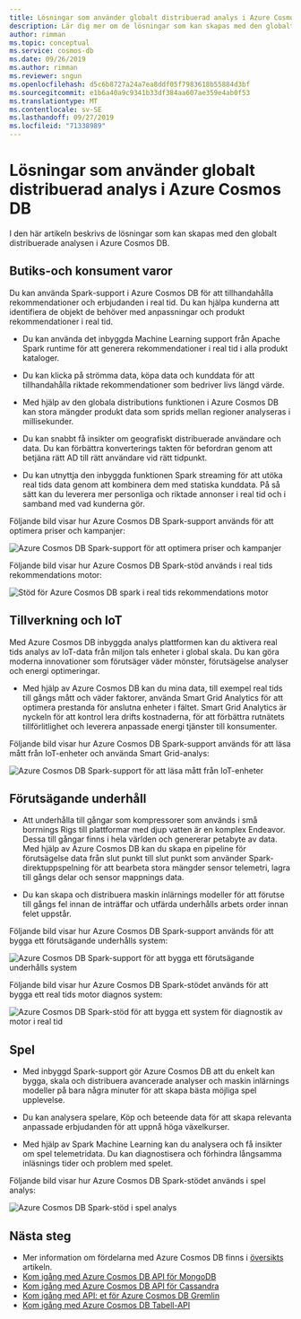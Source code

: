 ```yaml
---
title: Lösningar som använder globalt distribuerad analys i Azure Cosmos DB.
description: Lär dig mer om de lösningar som kan skapas med den globalt distribuerade analysen i Azure Cosmos DB.
author: rimman
ms.topic: conceptual
ms.service: cosmos-db
ms.date: 09/26/2019
ms.author: rimman
ms.reviewer: sngun
ms.openlocfilehash: d5c6b8727a24a7ea8ddf05f7983618b55884d3bf
ms.sourcegitcommit: e1b6a40a9c9341b33df384aa607ae359e4ab0f53
ms.translationtype: MT
ms.contentlocale: sv-SE
ms.lasthandoff: 09/27/2019
ms.locfileid: "71338989"
---
```

# <a name="solutions-using-globally-distributed-analytics-in-azure-cosmos-db"></a>Lösningar som använder globalt distribuerad analys i Azure Cosmos DB

I den här artikeln beskrivs de lösningar som kan skapas med den globalt distribuerade analysen i Azure Cosmos DB.

## <a name="retail-and-consumer-goods"></a>Butiks-och konsument varor

Du kan använda Spark-support i Azure Cosmos DB för att tillhandahålla rekommendationer och erbjudanden i real tid. Du kan hjälpa kunderna att identifiera de objekt de behöver med anpassningar och produkt rekommendationer i real tid.

* Du kan använda det inbyggda Machine Learning support från Apache Spark runtime för att generera rekommendationer i real tid i alla produkt kataloger.

* Du kan klicka på strömma data, köpa data och kunddata för att tillhandahålla riktade rekommendationer som bedriver livs längd värde.

* Med hjälp av den globala distributions funktionen i Azure Cosmos DB kan stora mängder produkt data som sprids mellan regioner analyseras i millisekunder.

* Du kan snabbt få insikter om geografiskt distribuerade användare och data. Du kan förbättra konverterings takten för befordran genom att betjäna rätt AD till rätt användare vid rätt tidpunkt.

* Du kan utnyttja den inbyggda funktionen Spark streaming för att utöka real tids data genom att kombinera dem med statiska kunddata. På så sätt kan du leverera mer personliga och riktade annonser i real tid och i samband med vad kunderna gör.

Följande bild visar hur Azure Cosmos DB Spark-support används för att optimera priser och kampanjer:

![Azure Cosmos DB Spark-support för att optimera priser och kampanjer](./media/spark-api-introduction/optimize-pricing-and-promotions.png)


Följande bild visar hur Azure Cosmos DB Spark-stöd används i real tids rekommendations motor:

![Stöd för Azure Cosmos DB spark i real tids rekommendations motor](./media/spark-api-introduction/real-time-recommendation-engine.png)

## <a name="manufacturing-and-iot"></a>Tillverkning och IoT

Med Azure Cosmos DB inbyggda analys plattformen kan du aktivera real tids analys av IoT-data från miljon tals enheter i global skala. Du kan göra moderna innovationer som förutsäger väder mönster, förutsägelse analyser och energi optimeringar.

* Med hjälp av Azure Cosmos DB kan du mina data, till exempel real tids till gångs mått och väder faktorer, använda Smart Grid Analytics för att optimera prestanda för anslutna enheter i fältet. Smart Grid Analytics är nyckeln för att kontrol lera drifts kostnaderna, för att förbättra rutnätets tillförlitlighet och leverera anpassade energi tjänster till konsumenter.

Följande bild visar hur Azure Cosmos DB Spark-support används för att läsa mått från IoT-enheter och använda Smart Grid-analys:

![Azure Cosmos DB Spark-support för att läsa mått från IoT-enheter](./media/spark-api-introduction/read-metrics-from-iot-devices.png)

## <a name="predictive-maintenance"></a>Förutsägande underhåll

* Att underhålla till gångar som kompressorer som används i små borrnings Rigs till plattformar med djup vatten är en komplex Endeavor. Dessa till gångar finns i hela världen och genererar petabyte av data. Med hjälp av Azure Cosmos DB kan du skapa en pipeline för förutsägelse data från slut punkt till slut punkt som använder Spark-direktuppspelning för att bearbeta stora mängder sensor telemetri, lagra till gångs delar och sensor mappnings data.

* Du kan skapa och distribuera maskin inlärnings modeller för att förutse till gångs fel innan de inträffar och utfärda underhålls arbets order innan felet uppstår.

Följande bild visar hur Azure Cosmos DB Spark-support används för att bygga ett förutsägande underhålls system:

![Azure Cosmos DB Spark-support för att bygga ett förutsägande underhålls system](./media/spark-api-introduction/predictive-maintenance-system.png)

Följande bild visar hur Azure Cosmos DB Spark-stödet används för att bygga ett real tids motor diagnos system:

![Azure Cosmos DB Spark-stöd för att bygga ett system för diagnostik av motor i real tid](./media/spark-api-introduction/real-time-vehicle-diagnostic-system.png)

## <a name="gaming"></a>Spel

* Med inbyggd Spark-support gör Azure Cosmos DB att du enkelt kan bygga, skala och distribuera avancerade analyser och maskin inlärnings modeller på bara några minuter för att skapa bästa möjliga spel upplevelse.

* Du kan analysera spelare, Köp och beteende data för att skapa relevanta anpassade erbjudanden för att uppnå höga växelkurser.

* Med hjälp av Spark Machine Learning kan du analysera och få insikter om spel telemetridata. Du kan diagnostisera och förhindra långsamma inläsnings tider och problem med spelet.

Följande bild visar hur Azure Cosmos DB Spark-stödet används i spel analys:

![Azure Cosmos DB Spark-stöd i spel analys](./media/spark-api-introduction/gaming-analytics.png)

## <a name="next-steps"></a>Nästa steg

* Mer information om fördelarna med Azure Cosmos DB finns i [översikts](introduction.md) artikeln.
* [Kom igång med Azure Cosmos DB API för MongoDB](mongodb-introduction.md)
* [Kom igång med Azure Cosmos DB API för Cassandra](cassandra-introduction.md)
* [Kom igång med API: et för Azure Cosmos DB Gremlin](graph-introduction.md)
* [Kom igång med Azure Cosmos DB Tabell-API](table-introduction.md)
